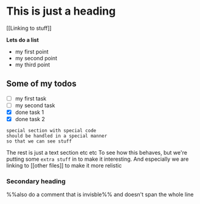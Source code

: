 # This is just a heading

[[Linking to stuff]]

**Lets do a list**
- my first point
- my second point
- my third point

## Some of my todos
- [ ] my first task
- [ ] my second task
- [x] done task 1
- [x] done task 2

```dataview
special section with special code
should be handled in a special manner
so that we can see stuff
```

The rest is just a text section etc etc
To see how this behaves, but we're putting some `extra stuff` in to make it interesting.
And especially we are linking to [[other files]] to make it more relistic


### Secondary heading

%%also do a comment that is invisble%% and doesn't span the whole line

